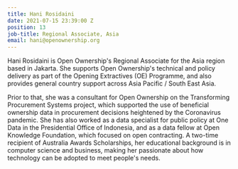 ```yaml
---
title: Hani Rosidaini
date: 2021-07-15 23:39:00 Z
position: 13
job-title: Regional Associate, Asia
email: hani@openownership.org
---
```


Hani Rosidaini is Open Ownership's Regional Associate for the Asia region based in Jakarta. She supports Open Ownership's technical and policy delivery as part of the Opening Extractives (OE) Programme, and also provides general country support across Asia Pacific / South East Asia.

Prior to that, she was a consultant for Open Ownership on the Transforming Procurement Systems project, which supported the use of beneficial ownership data in procurement decisions heightened by the Coronavirus pandemic. She has also worked as a data specialist for public policy at One Data in the Presidential Office of Indonesia, and as a data fellow at Open Knowledge Foundation, which focused on open contracting. A two-time recipient of Australia Awards Scholarships, her educational background is in computer science and business, making her passionate about how technology can be adopted to meet people's needs.